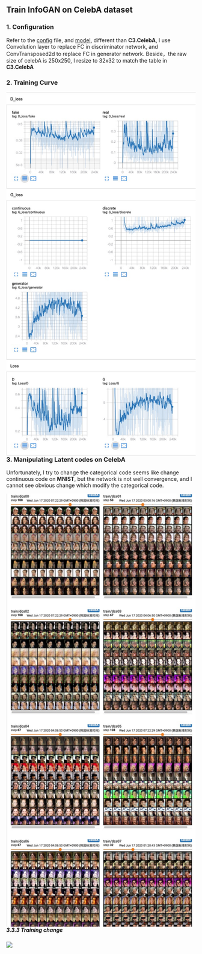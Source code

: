 ## Train InfoGAN on CelebA dataset

### 1. Configuration

Refer to the [config](../config/celeba.yaml) file, and [model](../models/celeba_model.py),  different than **C3.CelebA**, I use Convolution layer to replace FC in discriminator network, and ConvTransposed2d to replace FC in generator network. Beside，the raw size of celebA is 250x250, I resize to 32x32 to match the table in **C3.CelebA**



### 2. Training Curve

<img width="1000" src="./res/celeba/loss.png" style="float: left;"/>



### 3. Manipulating Latent codes on CelebA
Unfortunately, I try to change the categorical code seems like change continuous code on **MNIST**, but the network is not well convergence, and I cannot see obvious change which modify the categorical code.

<img width="1000" src="./res/celeba/c.png" style="float: left;"/>

##### 3.3.3 Training change

<img src="res/celeba/fixed2.gif" style="float: left;"/>